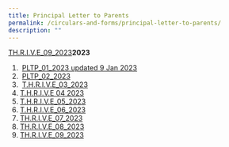 ```yaml
---
title: Principal Letter to Parents
permalink: /circulars-and-forms/principal-letter-to-parents/
description: ""
---
```

[TH.R.I.V.E_09_2023]()**2023**  

1. &nbsp;[PLTP_01_2023 updated 9 Jan 2023](/files/PLTP_01_2023%20updated%209%20Jan%202023.pdf)  
2. &nbsp;[PLTP_02_2023](/files/PLTP_02_2023.pdf) 
3. &nbsp;[T.H.R.I.V.E_03_2023](/files/THRIVE_03_2023.pdf)
4. [T.H.R.I.V.E 04 2023](/files/thrive_04_2023.pdf)
5. [T.H.R.I.V.E_05_2023](/files/thrive_05_2023.pdf)
6. [T.H.R.I.V.E_06_2023](/files/thrive_06_2023_updated.pdf)
7. [TH.R.I.V.E_07_2023](/files/thrive_07_2023.pdf)
8. [TH.R.I.V.E_08_2023](/files/thrive_08_2023.pdf)
9. [TH.R.I.V.E_09_2023](/files/thrive_09_2023.pdf)